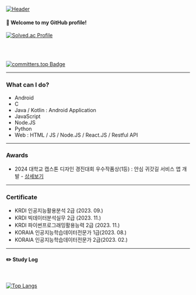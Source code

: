 

[![Header](https://capsule-render.vercel.app/api?type=waving&color=164EAB&height=225&section=header&text=L-LIFE&fontColor=FFFFFF&fontAlign=26&fontAlignY=35&desc=코드를%20즐기는%20개발자&descSize=20&descAlign=18&descAlignY=58&animation=twinkling)](https://github.com/L-LIFE)


  
#### :wave: Welcome to my GitHub profile!


[![Solved.ac Profile](http://mazassumnida.wtf/api/v2/generate_badge?boj=llife12)](https://solved.ac/llife12/)

<br/><br/>

[![committers.top Badge](https://user-badge.committers.top/south_korea_public/L-LIFE.svg)](https://user-badge.committers.top/south_korea_public/L-LIFE)


---

### What can I do?

- Android
- C
- Java / Kotlin : Android Application
- JavaScript
- Node.JS
- Python
- Web : HTML / JS /  Node.JS / React.JS / Restful API 

---
### Awards

- 2024 대학교 캡스톤 디자인 경진대회 우수작품상(1등) : 안심 귀갓길 서비스 앱 개발 - [상세보기](https://github.com/L-LIFE/Android_Safe_Path)

---

### Certificate

- KRDI 인공지능활용분석 2급 (2023. 09.)
- KRDI 빅데이터분석실무 2급 (2023. 11.)
- KRDI 파이썬프로그래밍활용능력 2급 (2023. 11.)
- KORAIA 인공지능학습데이터전문가 1급(2023. 08.)
- KORAIA 인공지능학습데이터전문가 2급(2023. 02.)

---


#### :pencil2: Study Log

<br/>

[![Top Langs](https://github-readme-stats.vercel.app/api/top-langs/?username=L-LIFE&layout=compact)](https://github.com/anuraghazra/github-readme-stats)


